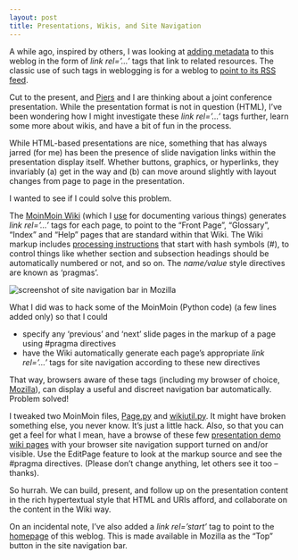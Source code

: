 ```yaml
---
layout: post
title: Presentations, Wikis, and Site Navigation
---
```



A while ago, inspired by others, I was looking at [adding metadata](/blog/posts/2002/06/02/html-link-tag-for-blogroll/) to this weblog in the form of *link rel=’…’* tags that link to related resources. The classic use of such tags in weblogging is for a weblog to [point to its <acronym title="Rich Site Summary">RSS</acronym> feed](/2002/06/03/changed-link-tags/).

Cut to the present, and [Piers](http://www.piersharding.com/) and I are thinking about a joint conference presentation. While the presentation format is not in question (HTML), I’ve been wondering how I might investigate these *link rel=’…’* tags further, learn some more about wikis, and have a bit of fun in the process.

While HTML-based presentations are nice, something that has always jarred (for me) has been the presence of slide navigation links within the presentation display itself. Whether buttons, graphics, or hyperlinks, they invariably (a) get in the way and (b) can move around slightly with layout changes from page to page in the presentation.

I wanted to see if I could solve this problem.

The [MoinMoin Wiki](http://twistedmatrix.com/users/jh.twistd/moin/moin.cgi/FrontPage) (which I [use](../../../testwiki) for documenting various things) generates *link rel=’…’* tags for each page, to point to the “Front Page”, “Glossary”, “Index” and “Help” pages that are standard within that Wiki. The Wiki markup includes [processing instructions](http://twistedmatrix.com/users/jh.twistd/moin/moin.cgi/HelpOnProcessingInstructions) that start with hash symbols (#), to control things like whether section and subsection headings should be automatically numbered or not, and so on. The *name/value* style directives are known as ‘pragmas’.

![screenshot  of site navigation bar in Mozilla](/~dj/2003/01/sitenav.png)

What I did was to hack some of the MoinMoin (Python code) (a few lines added only) so that I could

- specify any ‘previous’ and ‘next’ slide pages in the markup of a page using #pragma directives
- have the Wiki automatically generate each page’s appropriate *link rel=’…’* tags for site navigation according to these new directives

That way, browsers aware of these tags (including my browser of choice, [Mozilla](http://www.mozilla.org/)), can display a useful and discreet navigation bar automatically. Problem solved!

I tweaked two MoinMoin files, [Page.py](/~dj/2003/01/Page.py.txt) and [wikiutil.py](/~dj/2003/01/wikiutil.py.txt). It might have broken something else, you never know. It’s just a little hack. Also, so that you can get a feel for what I mean, have a browse of these few [presentation demo wiki pages](../../../demowiki/ThePresentation) with your browser site navigation support turned on and/or visible. Use the EditPage feature to look at the markup source and see the #pragma directives. (Please don’t change anything, let others see it too – thanks).

So hurrah. We can build, present, and follow up on the presentation content in the rich hypertextual style that HTML and URIs afford, and collaborate on the content in the Wiki way.

On an incidental note, I’ve also added a *link rel=’start’* tag to point to the [homepage](/qmacro) of this weblog. This is made available in Mozilla as the “Top” button in the site navigation bar.


